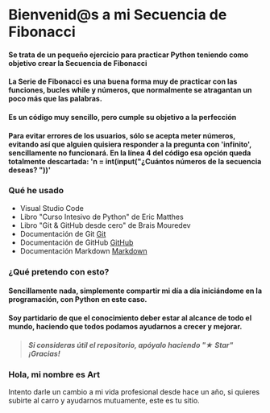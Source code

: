 # Bienvenid@s a mi Secuencia de Fibonacci

#### Se trata de un pequeño ejercicio para practicar Python teniendo como objetivo crear la Secuencia de Fibonacci

#### La Serie de Fibonacci es una buena forma muy de practicar con las funciones, bucles while y números, que normalmente se atragantan un poco más que las palabras.

#### Es un código muy sencillo, pero cumple su objetivo a la perfección

#### Para evitar errores de los usuarios, sólo se acepta meter números, evitando así que alguien quisiera responder a la pregunta con 'infinito', sencillamente no funcionará. En la línea 4 del código esa opción queda totalmente descartada: 'n = int(input("¿Cuántos números de la secuencia deseas? "))'


### Qué he usado

 - Visual Studio Code
 - Libro "Curso Intesivo de Python" de Eric Matthes
 - Libro "Git & GitHub desde cero" de Brais Mouredev
 - Documentación de Git [Git](https://git-scm.com)
 - Documentación de GitHub [GitHub](https://docs.github.com/es)
 - Documentación Markdown [Markdown](https://markdown.es)

### ¿Qué pretendo con esto?

#### Sencillamente nada, simplemente compartir mi día a día iniciándome en la programación, con Python en este caso. 
#### Soy partidario de que el conocimiento deber estar al alcance de todo el mundo, haciendo que todos podamos ayudarnos a crecer y mejorar.

> ##### Si consideras útil el repositorio, apóyalo haciendo "★ Star" ¡Gracias!

### Hola, mi nombre es Art

Intento darle un cambio a mi vida profesional desde hace un año, si quieres subirte al carro y ayudarnos mutuamente, este es tu sitio.
